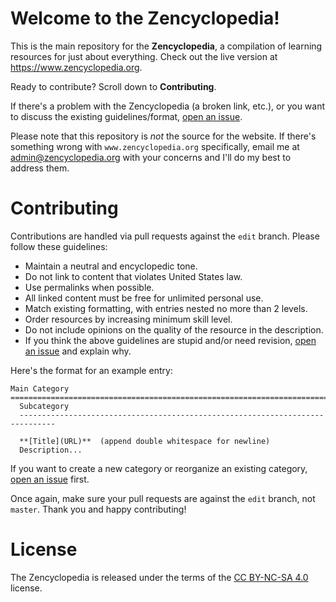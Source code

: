 # Welcome to the Zencyclopedia!

This is the main repository for the **Zencyclopedia**, a compilation of learning resources for just about everything. Check out the live version at https://www.zencyclopedia.org. 

Ready to contribute? Scroll down to **Contributing**.

If there's a problem with the Zencyclopedia (a broken link, etc.), or you want to discuss the existing guidelines/format, [open an issue](https://github.com/sidmani/zencyclopedia/issues).

Please note that this repository is _not_ the source for the website. If there's something wrong with `www.zencyclopedia.org` specifically, email me at <admin@zencyclopedia.org> with your concerns and I'll do my best to address them. 

# Contributing

Contributions are handled via pull requests against the `edit` branch. Please follow these guidelines:  

* Maintain a neutral and encyclopedic tone.  
* Do not link to content that violates United States law.  
* Use permalinks when possible.  
* All linked content must be free for unlimited personal use.  
* Match existing formatting, with entries nested no more than 2 levels.  
* Order resources by increasing minimum skill level.  
* Do not include opinions on the quality of the resource in the description.  
* If you think the above guidelines are stupid and/or need revision, [open an issue](https://github.com/sidmani/zencyclopedia/issues) and explain why.

Here's the format for an example entry:
``` none
Main Category
================================================================================
  Subcategory
  ------------------------------------------------------------------------------

  **[Title](URL)**  (append double whitespace for newline)
  Description...
```
If you want to create a new category or reorganize an existing category, [open an issue](https://github.com/sidmani/zencyclopedia/issues) first.

Once again, make sure your pull requests are against the `edit` branch, not `master`. Thank you and happy contributing!  

# License
The Zencyclopedia is released under the terms of the
[CC BY-NC-SA 4.0](https://creativecommons.org/licenses/by-nc-sa/4.0/legalcode)
license.


